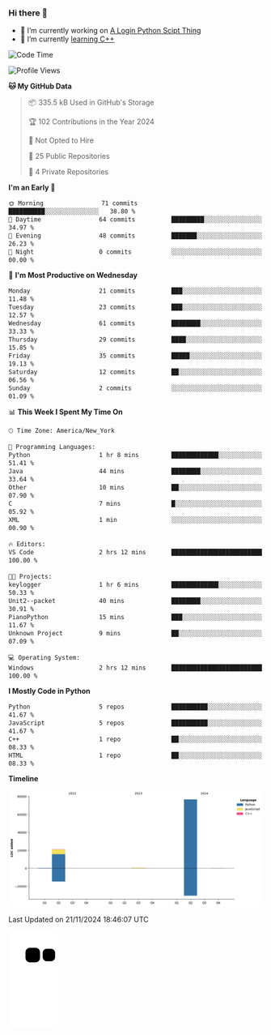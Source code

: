 ### Hi there 👋

<!--
**Iplay6432/Iplay6432** is a ✨ _special_ ✨ repository because its `README.md` (this file) appears on your GitHub profile.

Here are some ideas to get you started:

- 🔭 I’m currently working on ...
- 🌱 I’m currently learning ...
- 👯 I’m looking to collaborate on ...
- 🤔 I’m looking for help with ...
- 💬 Ask me about ...
- 📫 How to reach me: ...
- 😄 Pronouns: ...
- ⚡ Fun fact: ...
-->
- 🔭 I’m currently working on [A Login Python Scipt Thing](https://github.com/Iplay6432/Lugin-but-no-Pygame-)
- 🌱 I’m currently [learning C++](https://github.com/Iplay6432/LearningCpp)


<!--START_SECTION:waka-->
![Code Time](http://img.shields.io/badge/Code%20Time-97%20hrs%202%20mins-blue)

![Profile Views](http://img.shields.io/badge/Profile%20Views-0-blue)

**🐱 My GitHub Data** 

> 📦 335.5 kB Used in GitHub's Storage 
 > 
> 🏆 102 Contributions in the Year 2024
 > 
> 🚫 Not Opted to Hire
 > 
> 📜 25 Public Repositories 
 > 
> 🔑 4 Private Repositories 
 > 
**I'm an Early 🐤** 

```text
🌞 Morning                71 commits          ██████████░░░░░░░░░░░░░░░   38.80 % 
🌆 Daytime                64 commits          █████████░░░░░░░░░░░░░░░░   34.97 % 
🌃 Evening                48 commits          ███████░░░░░░░░░░░░░░░░░░   26.23 % 
🌙 Night                  0 commits           ░░░░░░░░░░░░░░░░░░░░░░░░░   00.00 % 
```
📅 **I'm Most Productive on Wednesday** 

```text
Monday                   21 commits          ███░░░░░░░░░░░░░░░░░░░░░░   11.48 % 
Tuesday                  23 commits          ███░░░░░░░░░░░░░░░░░░░░░░   12.57 % 
Wednesday                61 commits          ████████░░░░░░░░░░░░░░░░░   33.33 % 
Thursday                 29 commits          ████░░░░░░░░░░░░░░░░░░░░░   15.85 % 
Friday                   35 commits          █████░░░░░░░░░░░░░░░░░░░░   19.13 % 
Saturday                 12 commits          ██░░░░░░░░░░░░░░░░░░░░░░░   06.56 % 
Sunday                   2 commits           ░░░░░░░░░░░░░░░░░░░░░░░░░   01.09 % 
```


📊 **This Week I Spent My Time On** 

```text
🕑︎ Time Zone: America/New_York

💬 Programming Languages: 
Python                   1 hr 8 mins         █████████████░░░░░░░░░░░░   51.41 % 
Java                     44 mins             ████████░░░░░░░░░░░░░░░░░   33.64 % 
Other                    10 mins             ██░░░░░░░░░░░░░░░░░░░░░░░   07.90 % 
C                        7 mins              █░░░░░░░░░░░░░░░░░░░░░░░░   05.92 % 
XML                      1 min               ░░░░░░░░░░░░░░░░░░░░░░░░░   00.90 % 

🔥 Editors: 
VS Code                  2 hrs 12 mins       █████████████████████████   100.00 % 

🐱‍💻 Projects: 
keylogger                1 hr 6 mins         █████████████░░░░░░░░░░░░   50.33 % 
Unit2--packet            40 mins             ████████░░░░░░░░░░░░░░░░░   30.91 % 
PianoPython              15 mins             ███░░░░░░░░░░░░░░░░░░░░░░   11.67 % 
Unknown Project          9 mins              ██░░░░░░░░░░░░░░░░░░░░░░░   07.09 % 

💻 Operating System: 
Windows                  2 hrs 12 mins       █████████████████████████   100.00 % 
```

**I Mostly Code in Python** 

```text
Python                   5 repos             ██████████░░░░░░░░░░░░░░░   41.67 % 
JavaScript               5 repos             ██████████░░░░░░░░░░░░░░░   41.67 % 
C++                      1 repo              ██░░░░░░░░░░░░░░░░░░░░░░░   08.33 % 
HTML                     1 repo              ██░░░░░░░░░░░░░░░░░░░░░░░   08.33 % 
```



**Timeline**

![Lines of Code chart](https://raw.githubusercontent.com/Iplay6432/Iplay6432/main/assets/bar_graph.png)


 Last Updated on 21/11/2024 18:46:07 UTC
<!--END_SECTION:waka-->

![snake](https://raw.githubusercontent.com/Iplay6432/Iplay6432/output/github-contribution-grid-snake.svg)
